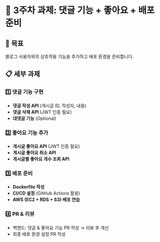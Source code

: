 # 📍 3주차 과제: 댓글 기능 + 좋아요 + 배포 준비

## 🎯 목표
블로그 사용자와의 상호작용 기능을 추가하고 배포 환경을 준비합니다.

## 📋 세부 과제

### 1️⃣ 댓글 기능 구현
- **댓글 작성 API** (게시글 ID, 작성자, 내용)
- **댓글 삭제 API** (JWT 인증 필요)
- **대댓글 기능** (Optional)

### 2️⃣ 좋아요 기능 추가
- **게시글 좋아요 API** (JWT 인증 필요)
- **게시글 좋아요 취소 API**
- **게시글별 좋아요 개수 조회 API**

### 3️⃣ 배포 준비
- **Dockerfile 작성**
- **CI/CD 설정** (GitHub Actions 활용)
- **AWS (EC2 + RDS + S3) 배포 연습**

### 4️⃣ PR & 리뷰
- 백엔드: 댓글 & 좋아요 기능 PR 작성 → 리뷰 후 개선
- 최종 배포 환경 설정 PR 작성

